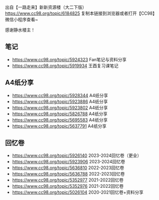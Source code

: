 出自【一路走来】新新资源楼（大二下版） <https://www.cc98.org/topic/6184825> 复制本链接到浏览器或者打开【CC98】微信小程序查看~

感谢静水楼主！

## 笔记
- <https://www.cc98.org/topic/5924323> Fan笔记与资料分享 
- <https://www.cc98.org/topic/5919934> 王酉复习课笔记

## A4纸分享
- <https://www.cc98.org/topic/5928344> A4纸分享
- <https://www.cc98.org/topic/5923886> A4纸分享
- <https://www.cc98.org/topic/5923802> A4纸分享
- <https://www.cc98.org/topic/5826788> A4纸分享
- <https://www.cc98.org/topic/5695583> A4纸分享
- <https://www.cc98.org/topic/5637791> A4纸分享

## 回忆卷
- <https://www.cc98.org/topic/5926140> 2023-2024回忆卷（更全）
- <https://www.cc98.org/topic/5923906> 2023-2024回忆卷
- <https://www.cc98.org/topic/5636810> 2022-2023回忆卷
- <https://www.cc98.org/topic/5636788> 2022-2023回忆卷
- <https://www.cc98.org/topic/5352977> 2021-2022回忆卷
- <https://www.cc98.org/topic/5352976> 2021-2022回忆卷
- <https://www.cc98.org/topic/5026104> 2020-2021回忆卷+资料分享